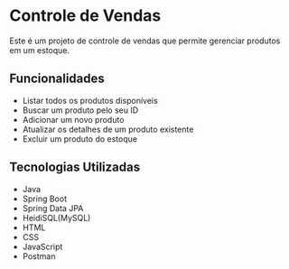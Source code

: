 # Controle de Vendas

Este é um projeto de controle de vendas que permite gerenciar produtos em um estoque.

## Funcionalidades

- Listar todos os produtos disponíveis
- Buscar um produto pelo seu ID
- Adicionar um novo produto
- Atualizar os detalhes de um produto existente
- Excluir um produto do estoque

## Tecnologias Utilizadas

- Java
- Spring Boot
- Spring Data JPA
- HeidiSQL(MySQL)
- HTML
- CSS
- JavaScript
- Postman

